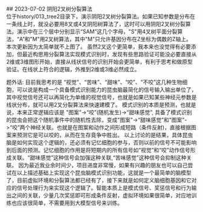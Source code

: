 ﻿﻿## 2023-07-02 阴阳2叉树分裂算法  
位于history/013_tree2目录下，演示阴阳2叉树分裂算法。如果已知参数是分布在一条线上时，就没必要用8叉或4叉阴阳树算法了，这时可以用阴阳2叉树分裂算法。演示中在三个层中分别显示“SAM”这几个字母，"S"用4叉树平面分裂算法，“A”和"M"用2叉树算法，其中"M"只允许基因分布在Z坐标为偶数的Z轴上。本次更新因为太简单就不上图了。
虽然2叉这个更简单，我本来也没觉得有必要添加，但最近构思用分裂算法实现模式识别时，发现有些思路验证可能没必要直接从2维或3维图形开始，直接从线状信号的识别开始会更简单，有利于思考和做原型验证。在线状上符合的逻辑，外推到2维或3维必然成立。

题外话:
目前我思考的是 “视觉”、“苦味”、“甜味”、“咬”、“不咬”这几种生物细胞，可以说是构成一个具备模式识别能力的昆虫脑最简化的信号输入输出单位了，其中视觉信号还可以再简化为单维的视觉信号，也就是如果已知某些神经元参数是线状分布，就可以用2叉分裂算法来快速建模了。
模式识别的本质是预测，也就是说，本来正常逻辑应该是 "图案"->“咬”(随机发生)->“甜味感觉”,  具备了模式识别的昆虫会把这个随机事件中的随机性去除，变成"图案"->“甜味感觉”和"图案"->“咬”两个神经关联。也就是在图案和动作之间形成短路（条件反射)，直接根据图案来预测它是可以咬的，从而在生存竟争中胜出。
以上讨论的是结果，具体昆虫脑是如何实现这个逻辑的，还必须有记忆细胞的参与，否则以前的信号不可能影响到后面的预测。记忆细胞的作用是将短期内的所有信号如“视觉”和“咬”动作信号形成关联。“甜味感觉”这种信号会加强这种关联,“苦味感觉”这种信号会抑制这种关联。
因为最近我业余时间少，项目进度非常慢，如果有兴趣的朋友也可以自己尝试在以上描述基础上实现这个昆虫脑模式识别功能，这就是一个最简单的脑模型了，目前虚拟环境和分裂算法都已经有了，接下来就是如何定义脑细胞基因和它对应的信号处理行为来实现这个逻辑了。智能本质上是模式信号、奖惩信号和行为输出之间的关联，少量几次奖惩即可形成条件反射，虚拟环境如果很简单，对应地训练也应该很简单，不需要用到大模型信号来训练。

